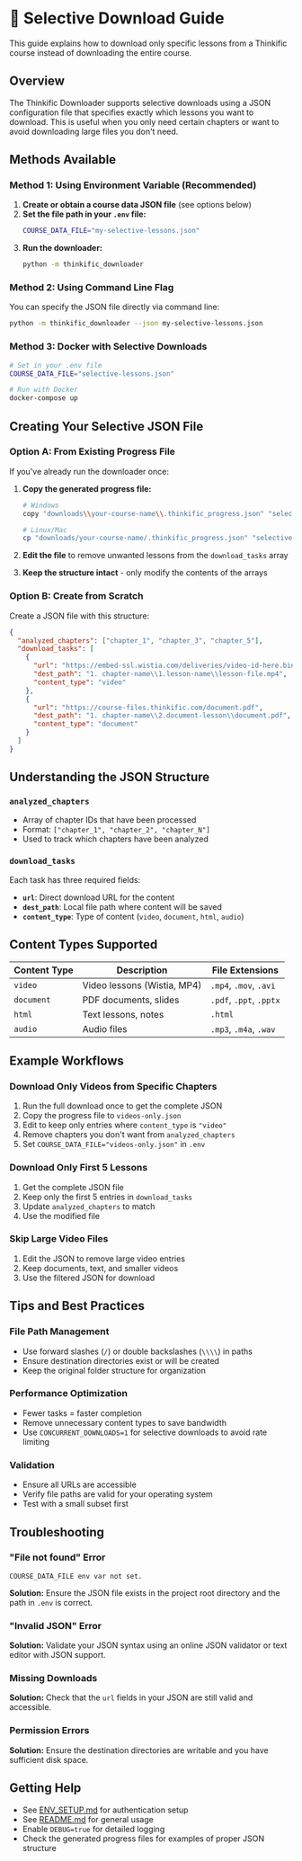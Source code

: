 # 🎯 Selective Download Guide

This guide explains how to download only specific lessons from a Thinkific course instead of downloading the entire course.

## Overview

The Thinkific Downloader supports selective downloads using a JSON configuration file that specifies exactly which lessons you want to download. This is useful when you only need certain chapters or want to avoid downloading large files you don't need.

## Methods Available

### Method 1: Using Environment Variable (Recommended)

1. **Create or obtain a course data JSON file** (see options below)
2. **Set the file path in your `.env` file:**
   ```bash
   COURSE_DATA_FILE="my-selective-lessons.json"
   ```
3. **Run the downloader:**
   ```bash
   python -m thinkific_downloader
   ```

### Method 2: Using Command Line Flag

You can specify the JSON file directly via command line:
```bash
python -m thinkific_downloader --json my-selective-lessons.json
```

### Method 3: Docker with Selective Downloads

```bash
# Set in your .env file
COURSE_DATA_FILE="selective-lessons.json"

# Run with Docker
docker-compose up
```

## Creating Your Selective JSON File

### Option A: From Existing Progress File

If you've already run the downloader once:

1. **Copy the generated progress file:**
   ```bash
   # Windows
   copy "downloads\\your-course-name\\.thinkific_progress.json" "selective-lessons.json"
   
   # Linux/Mac
   cp "downloads/your-course-name/.thinkific_progress.json" "selective-lessons.json"
   ```

2. **Edit the file** to remove unwanted lessons from the `download_tasks` array

3. **Keep the structure intact** - only modify the contents of the arrays

### Option B: Create from Scratch

Create a JSON file with this structure:

```json
{
  "analyzed_chapters": ["chapter_1", "chapter_3", "chapter_5"],
  "download_tasks": [
    {
      "url": "https://embed-ssl.wistia.com/deliveries/video-id-here.bin",
      "dest_path": "1. chapter-name\\1.lesson-name\\lesson-file.mp4",
      "content_type": "video"
    },
    {
      "url": "https://course-files.thinkific.com/document.pdf",
      "dest_path": "1. chapter-name\\2.document-lesson\\document.pdf",
      "content_type": "document"
    }
  ]
}
```

## Understanding the JSON Structure

### `analyzed_chapters`
- Array of chapter IDs that have been processed
- Format: `["chapter_1", "chapter_2", "chapter_N"]`
- Used to track which chapters have been analyzed

### `download_tasks`
Each task has three required fields:

- **`url`**: Direct download URL for the content
- **`dest_path`**: Local file path where content will be saved
- **`content_type`**: Type of content (`video`, `document`, `html`, `audio`)

## Content Types Supported

| Content Type | Description | File Extensions |
|--------------|-------------|-----------------|
| `video` | Video lessons (Wistia, MP4) | `.mp4`, `.mov`, `.avi` |
| `document` | PDF documents, slides | `.pdf`, `.ppt`, `.pptx` |
| `html` | Text lessons, notes | `.html` |
| `audio` | Audio files | `.mp3`, `.m4a`, `.wav` |

## Example Workflows

### Download Only Videos from Specific Chapters

1. Run the full download once to get the complete JSON
2. Copy the progress file to `videos-only.json`
3. Edit to keep only entries where `content_type` is `"video"`
4. Remove chapters you don't want from `analyzed_chapters`
5. Set `COURSE_DATA_FILE="videos-only.json"` in `.env`

### Download Only First 5 Lessons

1. Get the complete JSON file
2. Keep only the first 5 entries in `download_tasks`
3. Update `analyzed_chapters` to match
4. Use the modified file

### Skip Large Video Files

1. Edit the JSON to remove large video entries
2. Keep documents, text, and smaller videos
3. Use the filtered JSON for download

## Tips and Best Practices

### File Path Management
- Use forward slashes (`/`) or double backslashes (`\\\\`) in paths
- Ensure destination directories exist or will be created
- Keep the original folder structure for organization

### Performance Optimization
- Fewer tasks = faster completion
- Remove unnecessary content types to save bandwidth
- Use `CONCURRENT_DOWNLOADS=1` for selective downloads to avoid rate limiting

### Validation
- Ensure all URLs are accessible
- Verify file paths are valid for your operating system
- Test with a small subset first

## Troubleshooting

### "File not found" Error
```
COURSE_DATA_FILE env var not set.
```
**Solution:** Ensure the JSON file exists in the project root directory and the path in `.env` is correct.

### "Invalid JSON" Error
**Solution:** Validate your JSON syntax using an online JSON validator or text editor with JSON support.

### Missing Downloads
**Solution:** Check that the `url` fields in your JSON are still valid and accessible.

### Permission Errors
**Solution:** Ensure the destination directories are writable and you have sufficient disk space.

## Getting Help

- See [ENV_SETUP.md](ENV_SETUP.md) for authentication setup
- See [README.md](README.md) for general usage
- Enable `DEBUG=true` for detailed logging
- Check the generated progress files for examples of proper JSON structure